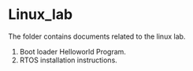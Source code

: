 # Linux_lab
The folder contains documents related to the linux lab. 
1. Boot loader Helloworld Program.
2. RTOS installation instructions.
